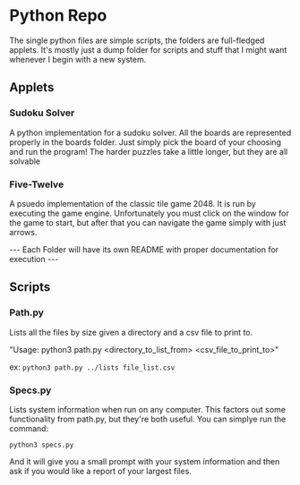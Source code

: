 # Python Repo
The single python files are simple scripts, the folders are full-fledged applets. It's mostly just a dump folder for scripts and stuff that I might want whenever I begin with a new system.

## Applets

### Sudoku Solver
A python implementation for a sudoku solver. All the boards are represented properly in the boards folder. Just simply pick the board of your choosing and run the program! The harder puzzles take a little longer, but they are all solvable


### Five-Twelve
A psuedo implementation of the classic tile game 2048. It is run by executing the game engine. Unfortunately you must click on the window for the game to start, but after that you can navigate the game simply with just arrows.

--- Each Folder will have its own README with proper documentation for execution ---

## Scripts

### Path.py
Lists all the files by size given a directory and a csv file to print to.

"Usage: python3 path.py <directory_to_list_from> <csv_file_to_print_to>"

ex:
`python3 path.py ../lists file_list.csv`

### Specs.py
Lists system information when run on any computer. This factors out some functionality from path.py, but they're both useful. You can simplye run the command:

`python3 specs.py`

And it will give you a small prompt with your system information and then ask if you would like a report of your largest files. 

